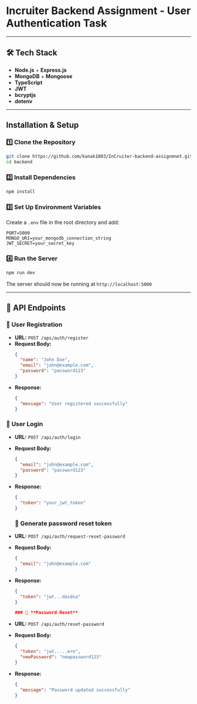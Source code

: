 # Incruiter Backend Assignment - User Authentication Task

---

## 🛠️ Tech Stack

- **Node.js** + **Express.js**
- **MongoDB** + **Mongoose**
- **TypeScript**
- **JWT**
- **bcryptjs**
- **dotenv**

---

## Installation & Setup

### 1️⃣ **Clone the Repository**

```bash
git clone https://github.com/kanak1803/InCruiter-backend-assignmnet.git
cd backend
```

### 2️⃣ **Install Dependencies**

```bash
npm install
```

### 3️⃣ **Set Up Environment Variables**

Create a `.env` file in the root directory and add:

```env
PORT=5000
MONGO_URI=your_mongodb_connection_string
JWT_SECRET=your_secret_key
```

### 4️⃣ **Run the Server**

```bash
npm run dev
```

The server should now be running at `http://localhost:5000`

---

## 📌 API Endpoints

### 📝 **User Registration**

- **URL:** `POST /api/auth/register`
- **Request Body:**
  ```json
  {
    "name": "John Doe",
    "email": "john@example.com",
    "password": "password123"
  }
  ```
- **Response:**
  ```json
  {
    "message": "User registered successfully"
  }
  ```

### 🔑 **User Login**

- **URL:** `POST /api/auth/login`
- **Request Body:**
  ```json
  {
    "email": "john@example.com",
    "password": "password123"
  }
  ```
- **Response:**

  ```json
  {
    "token": "your_jwt_token"
  }
  ```

  ### 🔄 **Generate password reset token**

- **URL:** `POST /api/auth/request-reset-password`
- **Request Body:**
  ```json
  {
    "email": "john@example.com"
  }
  ```
- **Response:**

  ```json
  {
    "token": "jwt...dasdsa"
  }

  ### 🔄 **Password Reset**

  ```

- **URL:** `POST /api/auth/reset-password`
- **Request Body:**
  ```json
  {
    "token": "jwt.....ere",
    "newPassword": "newpassword123"
  }
  ```
- **Response:**

  ```json
  {
    "message": "Password updated successfully"
  }
  ```
